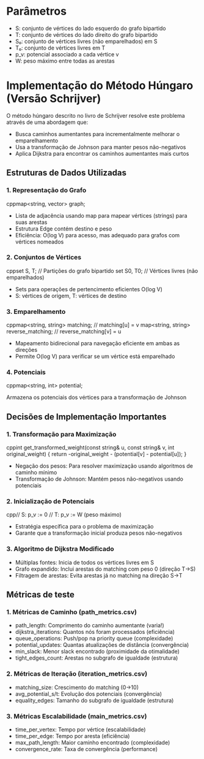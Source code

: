 # Parâmetros
- S: conjunto de vértices do lado esquerdo do grafo bipartido
- T: conjunto de vértices do lado direito do grafo bipartido
- S₀: conjunto de vértices livres (não emparelhados) em S
- T₀: conjunto de vértices livres em T
- p_v: potencial associado a cada vértice v
- W: peso máximo entre todas as arestas

# Implementação do Método Húngaro (Versão Schrijver)
O método húngaro descrito no livro de Schrijver resolve este problema através de uma abordagem que:

- Busca caminhos aumentantes para incrementalmente melhorar o emparelhamento
- Usa a transformação de Johnson para manter pesos não-negativos
- Aplica Dijkstra para encontrar os caminhos aumentantes mais curtos

## Estruturas de Dados Utilizadas
### 1. Representação do Grafo
cppmap<string, vector<Edge>> graph;

- Lista de adjacência usando map para mapear vértices (strings) para suas arestas
- Estrutura Edge contém destino e peso
- Eficiência: O(log V) para acesso, mas adequado para grafos com vértices nomeados

### 2. Conjuntos de Vértices
cppset<string> S, T;        // Partições do grafo bipartido
set<string> S0, T0;      // Vértices livres (não emparelhados)

- Sets para operações de pertencimento eficientes O(log V)
- S: vértices de origem, T: vértices de destino

### 3. Emparelhamento
cppmap<string, string> matching;           // matching[u] = v
map<string, string> reverse_matching;   // reverse_matching[v] = u

- Mapeamento bidirecional para navegação eficiente em ambas as direções
- Permite O(log V) para verificar se um vértice está emparelhado

### 4. Potenciais
cppmap<string, int> potential;

Armazena os potenciais dos vértices para a transformação de Johnson

## Decisões de Implementação Importantes
### 1. Transformação para Maximização
cppint get_transformed_weight(const string& u, const string& v, int original_weight) {
    return -original_weight - (potential[v] - potential[u]);
}

- Negação dos pesos: Para resolver maximização usando algoritmos de caminho mínimo
- Transformação de Johnson: Mantém pesos não-negativos usando potenciais

### 2. Inicialização de Potenciais
cpp// S: p_v := 0
// T: p_v := W (peso máximo)

- Estratégia específica para o problema de maximização
- Garante que a transformação inicial produza pesos não-negativos

### 3. Algoritmo de Dijkstra Modificado

- Múltiplas fontes: Inicia de todos os vértices livres em S
- Grafo expandido: Inclui arestas do matching com peso 0 (direção T→S)
- Filtragem de arestas: Evita arestas já no matching na direção S→T

## Métricas de teste
### 1. Métricas de Caminho (path_metrics.csv)
- path_length: Comprimento do caminho aumentante (varia!)
- dijkstra_iterations: Quantos nós foram processados (eficiência)
- queue_operations: Push/pop na priority queue (complexidade)
- potential_updates: Quantas atualizações de distância (convergência)
- min_slack: Menor slack encontrado (proximidade da otimalidade)
- tight_edges_count: Arestas no subgrafo de igualdade (estrutura)

### 2. Métricas de Iteração (iteration_metrics.csv)
- matching_size: Crescimento do matching (0→10)
- avg_potential_s/t: Evolução dos potenciais (convergência)
- equality_edges: Tamanho do subgrafo de igualdade (estrutura)

### 3. Métricas Escalabilidade (main_metrics.csv)
- time_per_vertex: Tempo por vértice (escalabilidade)
- time_per_edge: Tempo por aresta (eficiência)
- max_path_length: Maior caminho encontrado (complexidade)
- convergence_rate: Taxa de convergência (performance)